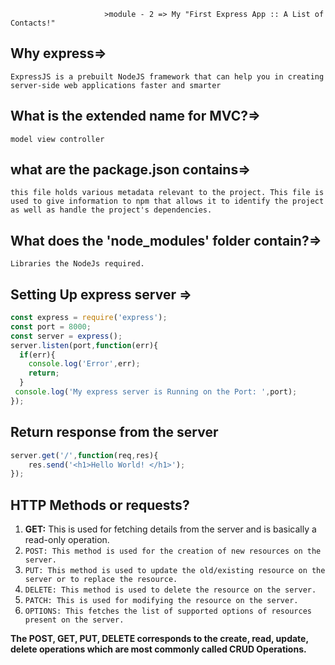                          >module - 2 => My "First Express App :: A List of Contacts!"

## Why express=> 
`ExpressJS is a prebuilt NodeJS framework that can help you in creating server-side web applications faster and smarter`
## What is the extended name for MVC?=> 
`model view controller`

## what are the package.json contains=> 
`this file holds various metadata relevant to the project. This file is used to give information to npm that allows it to identify the project as well as handle the project's dependencies.`

## What does the 'node_modules' folder contain?=> 
  `Libraries the NodeJs required.`

## Setting Up express server => 
```javascript 
const express = require('express');
const port = 8000;
const server = express();
server.listen(port,function(err){
  if(err){
    console.log('Error',err);
    return;
  }
 console.log('My express server is Running on the Port: ',port);
});

```
## Return response from the server
```javascript
server.get('/',function(req,res){
    res.send('<h1>Hello World! </h1>');
});

```
## HTTP Methods or requests?

1. **GET:** This is used for fetching details from the server and is basically a read-only operation.
1. `POST: This method is used for the creation of new resources on the server.`
1. `PUT: This method is used to update the old/existing resource on the server or to replace the resource.`
1. `DELETE: This method is used to delete the resource on the server.`
1. `PATCH: This is used for modifying the resource on the server.`
1. `OPTIONS: This fetches the list of supported options of resources present on the server.`

**The POST, GET, PUT, DELETE corresponds to the create, read, update, delete operations which are most commonly called CRUD Operations.**

